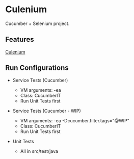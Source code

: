 # Culenium

Cucumber + Selenium project.

## Features

[Culenium](src/features/Culenium.feature)

## Run Configurations

* Service Tests (Cucumber)
  * VM arguments: -ea
  * Class: CucumberIT
  * Run Unit Tests first

* Service Tests (Cucumber - WIP)
  * VM arguments: -ea -Dcucumber.filter.tags="@WIP"
  * Class: CucumberIT
  * Run Unit Tests first

* Unit Tests
  * All in src/test/java
